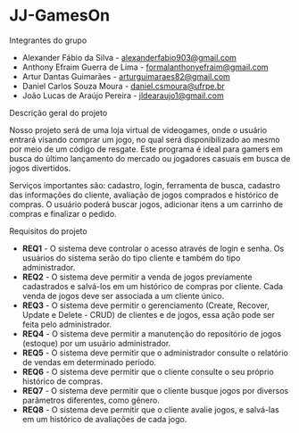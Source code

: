 # JJ-GamesOn

Integrantes do grupo

* Alexander Fábio da Silva - alexanderfabio903@gmail.com
* Anthony Efraim Guerra de Lima - formalanthonyefraim@gmail.com
* Artur Dantas Guimarães - arturguimaraes82@gmail.com
* Daniel Carlos Souza Moura - daniel.csmoura@ufrpe.br
* João Lucas de Araújo Pereira - jldearaujo1@gmail.com

Descrição geral do projeto

  Nosso projeto será de uma loja virtual de videogames, onde o usuário entrará visando comprar um jogo, no qual será disponibilizado ao mesmo por meio de um código de resgate. Este programa é ideal para gamers em busca do último lançamento do mercado ou jogadores casuais em busca de jogos divertidos.
  
  Serviços importantes são: cadastro, login, ferramenta de busca, cadastro das informações do cliente, avaliação de jogos comprados e histórico de compras. O usuário poderá buscar jogos, adicionar itens a um carrinho de compras e finalizar o pedido.

Requisitos do projeto

* **REQ1** - O sistema deve controlar o acesso através de login e senha. Os usuários do sistema serão do tipo cliente e também do tipo administrador.
* **REQ2** - O sistema deve permitir a venda de jogos previamente cadastrados e salvá-los em um histórico de compras por cliente. Cada venda de jogos deve ser associada a um cliente único.
* **REQ3** - O sistema deve permitir o gerenciamento (Create, Recover, Update e Delete - CRUD) de clientes e de jogos, essa ação pode ser feita pelo administrador.
* **REQ4** - O sistema deve permitir a manutenção do reposítório de jogos (estoque) por um usuário administrador.
* **REQ5** - O sistema deve permitir que o administrador consulte o relatório de vendas em determinado período.
* **REQ6** - O sistema deve permitir que o cliente consulte o seu próprio histórico de compras.
* **REQ7** - O sistema deve permitir que o cliente busque jogos por diversos parâmetros diferentes, como gênero.
* **REQ8** - O sistema deve permitir que o cliente avalie jogos, e salvá-las em um histórico de avaliações de cada jogo.
